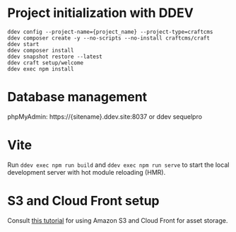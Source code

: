 # Project initialization with DDEV
`ddev config --project-name={project_name} --project-type=craftcms`  
`ddev composer create -y --no-scripts --no-install craftcms/craft`  
`ddev start`  
`ddev composer install`  
`ddev snapshot restore --latest`  
`ddev craft setup/welcome`  
`ddev exec npm install`

# Database management
phpMyAdmin: https://{sitename}.ddev.site:8037
or ddev sequelpro

# Vite
Run `ddev exec npm run build` and `ddev exec npm run serve` to start the local development server with hot module reloading (HMR).

# S3 and Cloud Front setup
Consult [this tutorial](https://nystudio107.com/blog/using-aws-s3-buckets-cloudfront-distribution-with-craft-cms) for using Amazon S3 and Cloud Front for asset storage.
